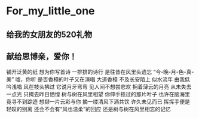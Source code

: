 # For_my_little_one

## 给我的女朋友的520礼物
## 献给思博亲，爱你！
铺开泛黄的纸 
想为你写首诗
 一排排的诗行 
是往昔在风里头遗忘
 “今-晚-月-色-真-美” 
嘘，你听 
是否香樟的叶子又在演唱 
大道香樟 不及长安陌上 
似水流年 由我低吟浅唱 
风在枝头拂过 
它说月牙弯弯 
见人间不想尝悲欢 
拥着薄云的月亮 
从未失去一点光 
只掩去昨日恓惶 
树与树在风里相望 
你伸手揽过的那片叶子
也许在脑海里竟寻不到踪迹 
想撷一片云彩与你 
摘一缕清风下酒共饮 
许久未见而已 
挥挥手便是轻叹的别离 
还会不会有“风也温柔”的回应
还是树与树在风里相忘的记忆
